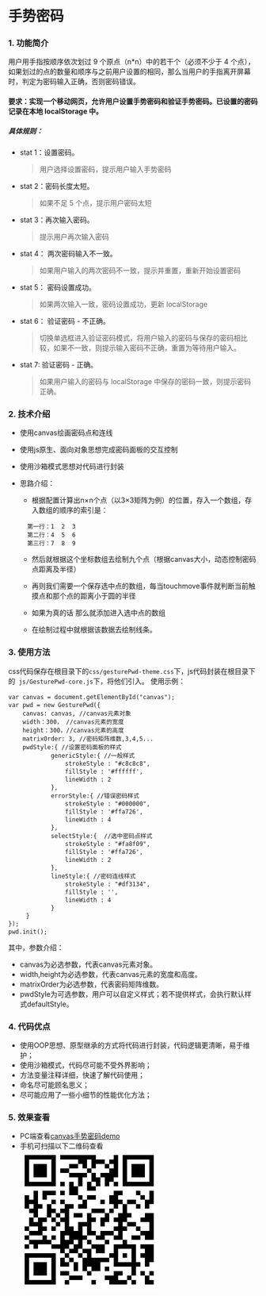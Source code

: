 # 手势密码
### 1. 功能简介
用户用手指按顺序依次划过 9 个原点（n*n）中的若干个（必须不少于 4 个点），如果划过的点的数量和顺序与之前用户设置的相同，那么当用户的手指离开屏幕时，判定为密码输入正确，否则密码错误。

#### 要求：实现一个移动网页，允许用户设置手势密码和验证手势密码。已设置的密码记录在本地 localStorage 中。

##### 具体规则：
+ stat 1：设置密码。
	> 用户选择设置密码，提示用户输入手势密码
+ stat 2：密码长度太短。
	> 如果不足 5 个点，提示用户密码太短
+ stat 3：再次输入密码。
	> 提示用户再次输入密码
+ stat 4： 两次密码输入不一致。
	> 如果用户输入的两次密码不一致，提示并重置，重新开始设置密码
+ stat 5： 密码设置成功。
	> 如果两次输入一致，密码设置成功，更新 localStorage
+ stat 6： 验证密码 - 不正确。
	> 切换单选框进入验证密码模式，将用户输入的密码与保存的密码相比较，如果不一致，则提示输入密码不正确，重置为等待用户输入。
+ stat 7: 验证密码 - 正确。
	> 如果用户输入的密码与 localStorage 中保存的密码一致，则提示密码正确。

### 2. 技术介绍
+ 使用canvas绘画密码点和连线
+ 使用js原生、面向对象思想完成密码面板的交互控制
+ 使用沙箱模式思想对代码进行封装

+ 思路介绍： 
  - 根据配置计算出n×n个点（以3×3矩阵为例）的位置，存入一个数组，存入数组的顺序的索引是：　
  ``` 
    第一行：1  2  3     
    第二行：4  5  6 　　
    第三行：7  8  9
  ```
 
  - 然后就根据这个坐标数组去绘制九个点（根据canvas大小，动态控制密码点距离及半径）
  
  - 再则我们需要一个保存选中点的数组，每当touchmove事件就判断当前触摸点和那个点的距离小于圆的半径
  
  - 如果为真的话 那么就添加进入选中点的数组
  
  - 在绘制过程中就根据该数据去绘制线条。

### 3. 使用方法
css代码保存在根目录下的`css/gesturePwd-theme.css`下，js代码封装在根目录下的`
js/GesturePwd-core.js`下，将他们引入。
使用示例：


    var canvas = document.getElementById("canvas");
    var pwd = new GesturePwd({
        canvas: canvas, //canvas元素对象
		width：300， //canvas元素的宽度
		height：300，//canvas元素的高度
        matrixOrder: 3, //密码矩阵维数,3,4,5...
        pwdStyle:{ //设置密码面板的样式
                genericStyle:{ //一般样式
                    strokeStyle : "#c8c8c8",
                    fillStyle : '#ffffff',
                    lineWidth : 2
                },
                errorStyle:{ //错误密码样式
                    strokeStyle : "#000000",
                    fillStyle : '#ffa726',
                    lineWidth : 4
                },
                selectStyle:{  //选中密码点样式
                    strokeStyle : "#fa8f09",
                    fillStyle : '#ffa726',
                    lineWidth : 2
                },
                lineStyle:{ //密码连线样式
                    strokeStyle : "#df3134",
                    fillStyle : '',
                    lineWidth : 4
                }
         }
    });
    pwd.init();
其中，参数介绍：

- canvas为必选参数，代表canvas元素对象。
- width,height为必选参数，代表canvas元素的宽度和高度。
- matrixOrder为必选参数，代表密码矩阵维数。
- pwdStyle为可选参数，用户可以自定义样式；若不提供样式，会执行默认样式defaultStyle。

### 4. 代码优点

+ 使用OOP思想、原型继承的方式将代码进行封装，代码逻辑更清晰，易于维护；
+ 使用沙箱模式，代码尽可能不受外界影响；
+ 方法变量注释详细，快速了解代码使用；
+ 命名尽可能顾名思义；
+ 尽可能应用了一些小细节的性能优化方法；

### 5. 效果查看

 * PC端查看[canvas手势密码demo](http://htmlpreview.github.io/?https://github.com/hongweitonghua/frontwork/blob/master/GesturePwdUI/index.html)
 * 手机可扫描以下二维码查看<br>
 ![手势密码二维码](https://github.com/hongweitonghua/frontwork/blob/master/GesturePwdUI/erweima.png "百度logo")
